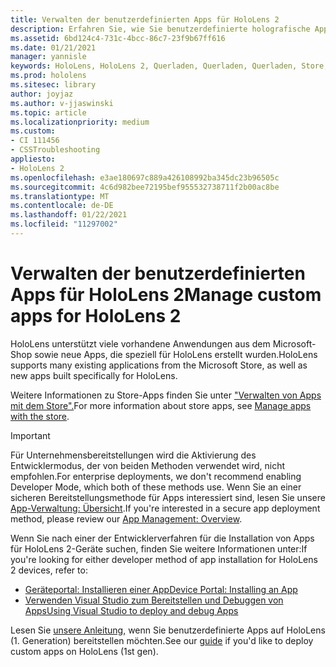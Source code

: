 ```yaml
---
title: Verwalten der benutzerdefinierten Apps für HoloLens 2
description: Erfahren Sie, wie Sie benutzerdefinierte holografische Apps auf HoloLens 2-Geräten mithilfe des Geräteportals und des Visual Studio.
ms.assetid: 6bd124c4-731c-4bcc-86c7-23f9b67ff616
ms.date: 01/21/2021
manager: yannisle
keywords: HoloLens, HoloLens 2, Querladen, Querladen, Querladen, Store, UWP, App, installieren
ms.prod: hololens
ms.sitesec: library
author: joyjaz
ms.author: v-jjaswinski
ms.topic: article
ms.localizationpriority: medium
ms.custom:
- CI 111456
- CSSTroubleshooting
appliesto:
- HoloLens 2
ms.openlocfilehash: e3ae180697c889a426108992ba345dc23b96505c
ms.sourcegitcommit: 4c6d982bee72195bef955532738711f2b00ac8be
ms.translationtype: MT
ms.contentlocale: de-DE
ms.lasthandoff: 01/22/2021
ms.locfileid: "11297002"
---
```

# <span data-ttu-id="f09f6-104">Verwalten der benutzerdefinierten Apps für HoloLens 2</span><span class="sxs-lookup"><span data-stu-id="f09f6-104">Manage custom apps for HoloLens 2</span></span>

<span data-ttu-id="f09f6-105">HoloLens unterstützt viele vorhandene Anwendungen aus dem Microsoft-Shop sowie neue Apps, die speziell für HoloLens erstellt wurden.</span><span class="sxs-lookup"><span data-stu-id="f09f6-105">HoloLens supports many existing applications from the Microsoft Store, as well as new apps built specifically for HoloLens.</span></span> 

<span data-ttu-id="f09f6-106">Weitere Informationen zu Store-Apps finden Sie unter ["Verwalten von Apps mit dem Store".](holographic-store-apps.md)</span><span class="sxs-lookup"><span data-stu-id="f09f6-106">For more information about store apps, see [Manage apps with the store](holographic-store-apps.md).</span></span>

> [!IMPORTANT]
> <span data-ttu-id="f09f6-107">Für Unternehmensbereitstellungen wird die Aktivierung des Entwicklermodus, der von beiden Methoden verwendet wird, nicht empfohlen.</span><span class="sxs-lookup"><span data-stu-id="f09f6-107">For enterprise deployments, we don't recommend enabling Developer Mode, which both of these methods use.</span></span> <span data-ttu-id="f09f6-108">Wenn Sie an einer sicheren Bereitstellungsmethode für Apps interessiert sind, lesen Sie unsere [App-Verwaltung: Übersicht](app-deploy-overview.md).</span><span class="sxs-lookup"><span data-stu-id="f09f6-108">If you're interested in a secure app deployment method, please review our [App Management: Overview](app-deploy-overview.md).</span></span>

<span data-ttu-id="f09f6-109">Wenn Sie nach einer der Entwicklerverfahren für die Installation von Apps für HoloLens 2-Geräte suchen, finden Sie weitere Informationen unter:</span><span class="sxs-lookup"><span data-stu-id="f09f6-109">If you're looking for either developer method of app installation for HoloLens 2 devices, refer to:</span></span>
- [<span data-ttu-id="f09f6-110">Geräteportal: Installieren einer App</span><span class="sxs-lookup"><span data-stu-id="f09f6-110">Device Portal: Installing an App</span></span>](https://docs.microsoft.com/windows/mixed-reality/develop/platform-capabilities-and-apis/using-the-windows-device-portal#installing-an-app)
- [<span data-ttu-id="f09f6-111">Verwenden Visual Studio zum Bereitstellen und Debuggen von Apps</span><span class="sxs-lookup"><span data-stu-id="f09f6-111">Using Visual Studio to deploy and debug Apps</span></span>](https://docs.microsoft.com/windows/mixed-reality/develop/platform-capabilities-and-apis/using-visual-studio)

<span data-ttu-id="f09f6-112">Lesen Sie [unsere Anleitung,](holographic-custom-apps.md) wenn Sie benutzerdefinierte Apps auf HoloLens (1. Generation) bereitstellen möchten.</span><span class="sxs-lookup"><span data-stu-id="f09f6-112">See our [guide](holographic-custom-apps.md) if you'd like to deploy custom apps on HoloLens (1st gen).</span></span>